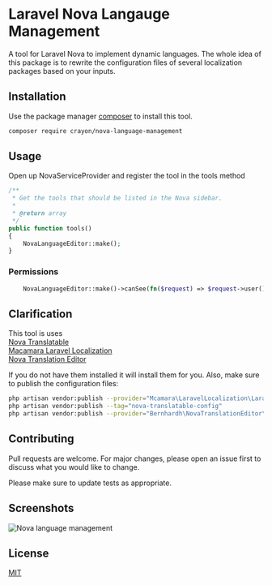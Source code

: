 # Laravel Nova Langauge Management

A tool for Laravel Nova to implement dynamic languages. The whole idea of this package is to rewrite the configuration files of several localization packages based on your inputs.

## Installation

Use the package manager [composer](https://pip.pypa.io/en/stable/) to install this tool.

```bash
composer require crayon/nova-language-management
```

## Usage
Open up NovaServiceProvider and register the tool in the tools method

```php
/**
 * Get the tools that should be listed in the Nova sidebar.
 *
 * @return array
 */
public function tools()
{
    NovaLanguageEditor::make();
}
```
### Permissions
```php
    NovaLanguageEditor::make()->canSee(fn($request) => $request->user()->isSuperAdmin()),
```

## Clarification

This tool is  uses \
[Nova Translatable](https://github.com/optimistdigital/nova-translatable)\
[Macamara Laravel Localization](https://github.com/mcamara/laravel-localization)\
[Nova Translation Editor](https://github.com/bernhardh/nova-translation-editor)

If you do not have them installed it will install them for you. Also, make sure to publish the configuration files:

```bash
php artisan vendor:publish --provider="Mcamara\LaravelLocalization\LaravelLocalizationServiceProvider"
php artisan vendor:publish --tag="nova-translatable-config"
php artisan vendor:publish --provider="Bernhardh\NovaTranslationEditor\ToolServiceProvider"
```

## Contributing
Pull requests are welcome. For major changes, please open an issue first to discuss what you would like to change.

Please make sure to update tests as appropriate.

## Screenshots
![Nova language management](https://i.imgur.com/BXESFKc.png)

## License
[MIT](https://choosealicense.com/licenses/mit/)
